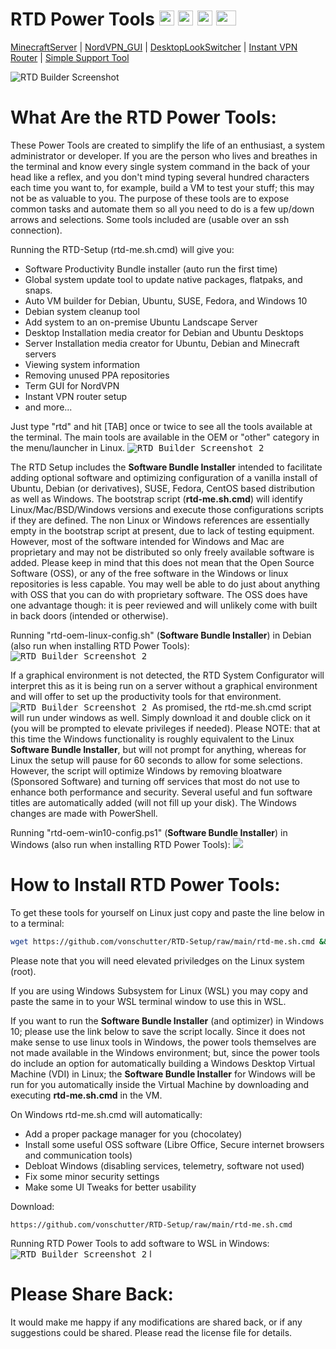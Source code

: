 # RTD Power Tools                          <img src="media_files/WindowsLogo.png" width="24" height="24"> <img src="media_files/UbuntuLogo.png" width="24" height="24">  <img src="media_files/RedHatLogo.png" width="24" height="24">  <img src="media_files/SuseLogo.png" width="32" height="24"> 
[MinecraftServer](https://github.com/vonschutter/RTD-Setup/blob/main/modules/Minecraft-Server-Manager.mod/README.md) | [NordVPN_GUI](https://github.com/vonschutter/RTD-Setup/blob/main/modules/Nordvpn-Manager.mod/README.md) | [DesktopLookSwitcher](modules/RTD-Desktop-Look-Switcher.mod/README.md) | [Instant VPN Router](/modules/RTD-VPN-Router.mod/README.md) | [Simple Support Tool](/modules/Simple-Support-Tool.mod/README.md)

![RTD Builder Screenshot](media_files/header-time.jpg "Header")

# What Are the RTD Power Tools:

These Power Tools are created to simplify the life of an enthusiast, a system administrator or developer. If you are the person who lives and breathes in the terminal and know every single system command in the back of your head like a reflex, and you don't mind typing several hundred characters each time you want to, for example, build a VM to test your stuff; this may not be as valuable to you. The purpose of these tools are to expose common tasks and automate them so all you need to do is a few up/down arrows and selections.  Some tools included are (usable over an ssh connection).

Running the RTD-Setup (rtd-me.sh.cmd) will give you:
- Software Productivity Bundle installer (auto run the first time)
- Global system update tool to update native packages, flatpaks, and snaps.
- Auto VM builder for Debian, Ubuntu, SUSE, Fedora, and Windows 10
- Debian system cleanup tool
- Add system to an on-premise Ubuntu Landscape Server
- Desktop Installation media creator for Debian and Ubuntu Desktops
- Server Installation media creator for Ubuntu, Debian and Minecraft servers
- Viewing system information
- Removing unused PPA repositories
- Term GUI for NordVPN
- Instant VPN router setup
- and more...

Just type "rtd" and hit [TAB] once or twice to see all the tools available at the terminal. The main tools are available in the OEM or "other" category in the menu/launcher in Linux.
<kbd> ![RTD Builder Screenshot 2](media_files/ScrRTDTerm.png) </kbd> 

The RTD Setup includes the **Software Bundle Installer** intended to facilitate adding optional software and optimizing configuration of a vanilla install of Ubuntu, Debian (or derivatives), SUSE, Fedora, CentOS based distribution as well as Windows. The bootstrap script (**rtd-me.sh.cmd**) will identify Linux/Mac/BSD/Windows versions and execute those configurations scripts if they are defined. The non Linux or Windows references are essentially empty in the bootstrap script at present, due to lack of testing equipment. However, most of the software intended for Windows and Mac are proprietary and may not be distributed so only freely available software is added. Please keep in mind that this does not mean that the Open Source Software (OSS), or any of the free software in the Windows or linux repositories is less capable. You may well be able to do just about anything with OSS that you can do with proprietary software. The OSS does have one advantage though: it is peer reviewed and will unlikely come with built in back doors (intended or otherwise).  

Running "rtd-oem-linux-config.sh" (**Software Bundle Installer**) in Debian (also run when installing RTD Power Tools):
<kbd> ![RTD Builder Screenshot 2](media_files/ScrGnoDeskoem.png) </kbd> 

If a graphical environment is not detected, the RTD System Configurator will interpret this as it is being run on a server without a graphical environment and will offer to set up the productivity tools for that environment.
<kbd> ![RTD Builder Screenshot 2](media_files/ScrTermOEMSetup.png) </kbd> 
As promised, the rtd-me.sh.cmd script will run under windows as well. Simply download it and double click on it (you will be prompted to elevate privileges if needed). Please NOTE: that at this time the Windows functionality is roughly equivalent to the Linux **Software Bundle Installer**, but will not prompt for anything, whereas for Linux the setup will pause for 60 seconds to allow for some selections. However, the script will optimize Windows by removing bloatware (Sponsored Software) and turning off services that most do not use to enhance both performance and security. Several useful and fun software titles are automatically added (will not fill up your disk). The Windows changes are made with PowerShell.

Running "rtd-oem-win10-config.ps1" (**Software Bundle Installer**) in Windows (also run when installing RTD Power Tools):
<kbd> <img src="media_files/Scr11.png" > </kbd> 

# How to Install RTD Power Tools:
To get these tools for yourself on Linux just copy and paste the line below in to a terminal:

```bash
wget https://github.com/vonschutter/RTD-Setup/raw/main/rtd-me.sh.cmd && bash ./rtd-me.sh.cmd
```
Please note that you will need elevated priviledges on the Linux system (root).

If you are using Windows Subsystem for Linux (WSL) you may copy and paste the same in to your WSL terminal window to use this in WSL. 

If you want to run the **Software Bundle Installer** (and optimizer) in Windows 10; please use the link below to save the script locally. Since it does not make sense to use linux tools in Windows, the power tools themselves are not made available in the Windows environment; but, since the power tools do include an option for automatically building a Windows Desktop Virtual Machine (VDI) in Linux; the **Software Bundle Installer** for Windows will be run for you automatically inside the Virtual Machine by downloading and executing **rtd-me.sh.cmd** in the VM. 


On Windows rtd-me.sh.cmd will automatically:
- Add a proper package manager for you (chocolatey)
- Install some useful OSS software (Libre Office, Secure internet browsers and communication tools)
- Debloat Windows (disabling services, telemetry, software not used)
- Fix some minor security settings
- Make some UI Tweaks for better usability

Download:
```
https://github.com/vonschutter/RTD-Setup/raw/main/rtd-me.sh.cmd
```
Running RTD Power Tools to add software to WSL in Windows:
<kbd> ![RTD Builder Screenshot 2](media_files/ScrWinWSL.png?raw=true "Executing the Script in WSL")</kbd> 
l

# Please Share Back:
It would make me happy if any modifications are shared back, or if any suggestions could be shared. Please read the license file for details. 
